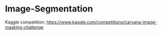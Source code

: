 # Image-Segmentation
Kaggle competition: https://www.kaggle.com/competitions/carvana-image-masking-challenge
